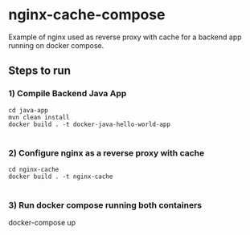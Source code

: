 # nginx-cache-compose
Example of nginx used as reverse proxy with cache for a backend app running on docker compose.

## Steps to run
### 1) Compile Backend Java App
`cd java-app`<br>
`mvn clean install`<br>
`docker build . -t docker-java-hello-world-app`
<br>
<br>
### 2) Configure nginx as a reverse proxy with cache
`cd nginx-cache`<br>
`docker build . -t nginx-cache`
<br>
<br>
### 3) Run docker compose running both containers
docker-compose up
